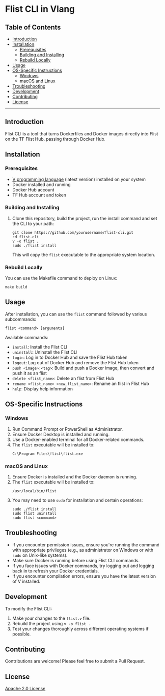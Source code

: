 <h1> Flist CLI in Vlang </h1>

<h2>Table of Contents</h2>

- [Introduction](#introduction)
- [Installation](#installation)
  - [Prerequisites](#prerequisites)
  - [Building and Installing](#building-and-installing)
  - [Rebuild Locally](#rebuild-locally)
- [Usage](#usage)
- [OS-Specific Instructions](#os-specific-instructions)
  - [Windows](#windows)
  - [macOS and Linux](#macos-and-linux)
- [Troubleshooting](#troubleshooting)
- [Development](#development)
- [Contributing](#contributing)
- [License](#license)

---

## Introduction

Flist CLI is a tool that turns Dockerfiles and Docker images directly into Flist on the TF Flist Hub, passing through Docker Hub.

## Installation

### Prerequisites

- [V programming language](https://vlang.io/) (latest version) installed on your system
- Docker installed and running
- Docker Hub account
- TF Hub account and token

### Building and Installing

1. Clone this repository, build the project, run the install command and set the CLI to your path:
   ```
   git clone https://github.com/yourusername/flist-cli.git
   cd flist-cli
   v -o flist .
   sudo ./flist install
   ```

   This will copy the `flist` executable to the appropriate system location.

### Rebuild Locally

You can use the Makefile command to deploy on Linux:

```
make build
```

## Usage

After installation, you can use the `flist` command followed by various subcommands:

```
flist <command> [arguments]
```

Available commands:
- `install`: Install the Flist CLI
- `uninstall`: Uninstall the Flist CLI
- `login`: Log in to Docker Hub and save the Flist Hub token
- `logout`: Log out of Docker Hub and remove the Flist Hub token
- `push <image>:<tag>`: Build and push a Docker image, then convert and push it as an flist
- `delete <flist_name>`: Delete an flist from Flist Hub
- `rename <flist_name> <new_flist_name>`: Rename an flist in Flist Hub
- `help`: Display help information

## OS-Specific Instructions

### Windows

1. Run Command Prompt or PowerShell as Administrator.
2. Ensure Docker Desktop is installed and running.
3. Use a Docker-enabled terminal for all Docker-related commands.
4. The `flist` executable will be installed to:
   ```
   C:\Program Files\flist\flist.exe
   ```

### macOS and Linux

1. Ensure Docker is installed and the Docker daemon is running.
2. The `flist` executable will be installed to:
   ```
   /usr/local/bin/flist
   ```
3. You may need to use `sudo` for installation and certain operations:
   ```
   sudo ./flist install
   sudo flist uninstall
   sudo flist <command>
   ```

## Troubleshooting

- If you encounter permission issues, ensure you're running the command with appropriate privileges (e.g., as administrator on Windows or with `sudo` on Unix-like systems).
- Make sure Docker is running before using Flist CLI commands.
- If you face issues with Docker commands, try logging out and logging back in to refresh your Docker credentials.
- If you encounter compilation errors, ensure you have the latest version of V installed.

## Development

To modify the Flist CLI:

1. Make your changes to the `flist.v` file.
2. Rebuild the project using `v -o flist .`
3. Test your changes thoroughly across different operating systems if possible.

## Contributing

Contributions are welcome! Please feel free to submit a Pull Request.

## License

[Apache 2.0 License](LICENSE)